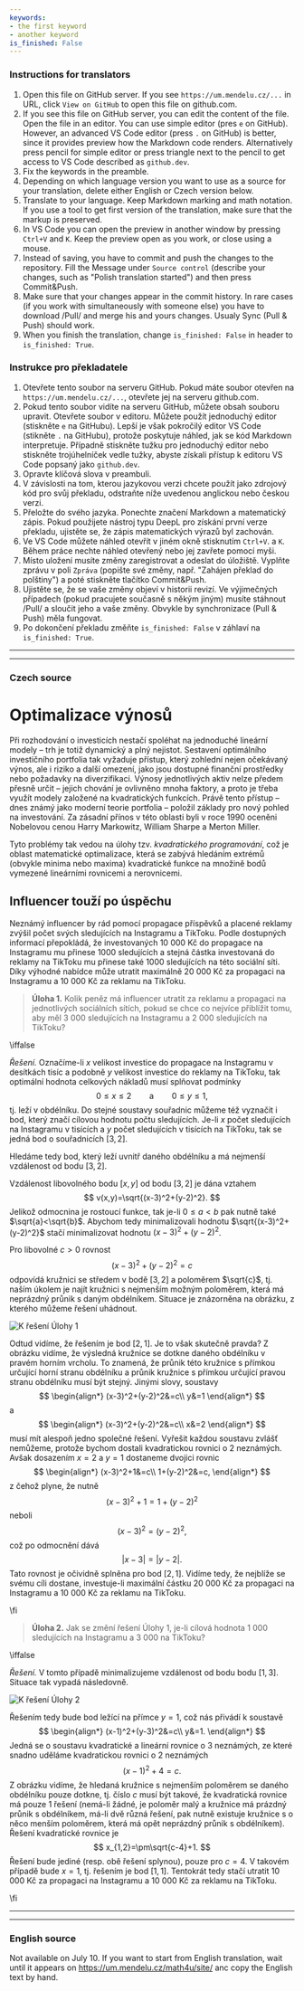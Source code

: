 ```yaml
---
keywords:
- the first keyword
- another keyword
is_finished: False
---
```


### Instructions for translators


1. Open this file on GitHub server. If you see `https://um.mendelu.cz/...` in
   URL, click `View on GitHub` to open this file on github.com.
1. If you see this file on GitHub server, you can edit the content of the file.
   Open the file in an editor. You can use simple editor (pres `e` on GitHub).
   However, an advanced VS Code editor (press `.` on GitHub) is better, since it
   provides preview how the Markdown code renders. Alternatively press pencil
   for simple editor or press triangle next to the pencil to get access to VS
   Code described as `github.dev`. 
1. Fix the keywords in the preamble.
1. Depending on which language version you want to use as a source for your
   translation, delete either English or Czech version below.
1. Translate to your language. Keep Markdown marking and math notation. If you
   use a tool to get first version of the translation, make sure that the markup
   is preserved. 
1. In VS Code you can open the preview in another window by pressing `Ctrl+V`
   and `K`. Keep the preview open as you work, or close using a mouse.
1. Instead of saving, you have to commit and push the changes to the repository.
   Fill the Message under `Source control` (describe your changes, such as
   "Polish translation started") and then press Commit&Push.
1. Make sure that your changes appear in the commit history. In rare cases
   (if you work with simultaneously with someone else) you have to download
   /Pull/ and merge his and yours changes. Usualy Sync (Pull & Push) should
   work.
1. When you finish the translation, change `is_finished: False` in header to `is_finished: True`.

### Instrukce pro překladatele

1. Otevřete tento soubor na serveru GitHub. Pokud máte soubor otevřen na `https://um.mendelu.cz/...`, otevřete jej na serveru github.com.
1. Pokud tento soubor vidíte na serveru GitHub, můžete obsah souboru upravit.
   Otevřete soubor v editoru. Můžete použít jednoduchý editor (stiskněte `e` na GitHubu).
   Lepší je však pokročilý editor VS Code (stikněte `.` na GitHubu), protože poskytuje náhled, jak se kód Markdown interpretuje. Případně stiskněte tužku
   pro jednoduchý editor nebo stiskněte trojúhelníček vedle tužky, abyste získali přístup k editoru VS
   Code popsaný jako `github.dev`. 
1. Opravte klíčová slova v preambuli.
1. V závislosti na tom, kterou jazykovou verzi chcete použít jako zdrojový kód pro svůj
   překladu, odstraňte níže uvedenou anglickou nebo českou verzi.
1. Přeložte do svého jazyka. Ponechte značení Markdown a matematický zápis. Pokud
   použijete nástroj typu DeepL pro získání první verze překladu, ujistěte se, že zápis matematických výrazů
   byl zachován. 
1. Ve VS Code můžete náhled otevřít v jiném okně stisknutím `Ctrl+V`.
   a `K`. Během práce nechte náhled otevřený nebo jej zavřete pomocí myši.
1. Místo uložení musíte změny zaregistrovat a odeslat do úložiště.
   Vyplňte zprávu v poli `Zpráva` (popište své změny, např.
   "Zahájen překlad do polštiny") a poté stiskněte tlačítko Commit&Push.
1. Ujistěte se, že se vaše změny objeví v historii revizí. Ve výjimečných případech
   (pokud pracujete současně s někým jiným) musíte stáhnout
   /Pull/ a sloučit jeho a vaše změny. Obvykle by synchronizace (Pull & Push) měla
   fungovat.
1. Po dokončení překladu změňte `is_finished: False` v záhlaví na `is_finished: True`.


---
---

### Czech source


# Optimalizace výnosů

Při rozhodování o investicích nestačí spoléhat na jednoduché lineární modely – trh je 
totiž dynamický a plný nejistot. Sestavení optimálního investičního portfolia tak 
vyžaduje přístup, který zohlední nejen očekávaný výnos, ale i riziko a další omezení, 
jako jsou dostupné finanční prostředky nebo požadavky na diverzifikaci. Výnosy jednotlivých 
aktiv nelze předem přesně určit – jejich chování je ovlivněno mnoha faktory, a proto je třeba 
využít modely založené na kvadratických funkcích. Právě tento přístup – dnes známý jako moderní 
teorie portfolia – položil základy pro nový pohled na investování. Za zásadní přínos v této oblasti 
byli v roce 1990 oceněni Nobelovou cenou Harry Markowitz, William Sharpe a Merton Miller.

Tyto problémy tak vedou na úlohy tzv. *kvadratického programování*, což je oblast matematické optimalizace, 
která se zabývá hledáním extrémů (obvykle minima nebo maxima) kvadratické funkce na množině bodů vymezené 
lineárními rovnicemi a nerovnicemi.

## Influencer touží po úspěchu

Neznámý influencer by rád pomocí propagace příspěvků a placené reklamy zvýšil počet svých sledujících 
na Instagramu a TikToku. Podle dostupných informací přepokládá, že investovaných 10 000 Kč do propagace
na Instagramu mu přinese 1000 sledujících a stejná částka investovaná do reklamy na TikToku mu přinese také
1000 sledujících na této sociální síti. Díky výhodné nabídce může utratit maximálně 20 000 Kč za propagaci 
na Instagramu a 10 000 Kč za reklamu na TikToku.

> **Úloha 1.** Kolik peněz má influencer utratit za reklamu a propagaci na jednotlivých sociálních sítích, 
> pokud se chce co nejvíce přiblížit tomu, aby měl 3 000 sledujících na Instagramu a 2 000 sledujících 
> na TikToku?

\iffalse

*Řešení.* Označíme-li $x$ velikost investice do propagace na Instagramu v desítkách tisíc a podobně $y$ 
velikost investice do reklamy na TikToku, tak optimální hodnota celkových nákladů musí splňovat podmínky 
$$
0\leq x \leq 2 \qquad\text{a}\qquad 0\leq y\leq 1,
$$
tj. leží v obdélníku. Do stejné soustavy souřadnic můžeme též vyznačit i bod, který značí
cílovou hodnotu počtu sledujících. Je-li $x$ počet sledujících na Instagramu v tisících a $y$
počet sledujících v tisících na TikToku, tak se jedná bod o souřadnicích $[3,2]$.

Hledáme tedy bod, který leží uvnitř daného obdélníku a má nejmenší vzdálenost od bodu $[3,2]$.

Vzdálenost libovolného bodu $[x,y]$ od bodu $[3,2]$ je dána vztahem 
$$
v(x,y)=\sqrt{(x-3)^2+(y-2)^2}.
$$
Jelikož odmocnina je rostoucí funkce, tak je-li $0\leq a<b$ pak nutně také $\sqrt{a}<\sqrt{b}$.
Abychom tedy minimalizovali hodnotu $\sqrt{(x-3)^2+(y-2)^2}$ stačí minimalizovat hodnotu $(x-3)^2+(y-2)^2$.

Pro libovolné $c>0$ rovnost 
$$
  (x-3)^2+(y-2)^2=c
$$
odpovídá kružnici se středem v bodě $[3,2]$ a poloměrem $\sqrt{c}$, tj. naším úkolem je najít 
kružnici s nejmenším možným poloměrem, která má neprázdný průnik s daným obdélníkem. Situace
je znázorněna na obrázku, z kterého můžeme řešení uhádnout. 

![K řešení Úlohy 1](math4you_00051_01.svg)

Odtud vidíme, že řešením je bod $[2,1]$. Je to však skutečně pravda? Z obrázku vidíme, že výsledná kružnice 
se dotkne daného obdélníku v pravém horním vrcholu. To znamená, že průnik této kružnice s přímkou určující horní stranu 
obdélníku a průnik kružnice s přímkou určující pravou stranu obdélníku musí být stejný. Jinými slovy, soustavy
$$
\begin{align*}
(x-3)^2+(y-2)^2&=c\\  
y&=1
\end{align*}
$$
a 
$$
\begin{align*}
  (x-3)^2+(y-2)^2&=c\\ 
  x&=2
\end{align*}
$$
musí mít alespoň jedno společné řešení. Vyřešit každou soustavu zvlášť nemůžeme, protože bychom dostali kvadratickou 
rovnici o 2 neznámých. Avšak dosazením $x=2$ a $y=1$ dostaneme dvojici rovnic
$$
\begin{align*}
  (x-3)^2+1&=c\\ 
  1+(y-2)^2&=c,
\end{align*}
$$
z čehož plyne, že nutně 
$$
  (x-3)^2+1=1+(y-2)^2
$$
neboli 
$$
  (x-3)^2=(y-2)^2,
$$
což po odmocnění dává
$$
|x-3|=|y-2|.
$$
Tato rovnost je očividně splněna pro bod $[2,1]$. Vidíme tedy, že nejblíže se svému cíli dostane, investuje-li
maximální částku 20 000 Kč za propagaci na Instagramu a 10 000 Kč za reklamu na TikToku.

\fi

> **Úloha 2.** Jak se změní řešení Úlohy 1, je-li cílová hodnota 1 000 
> sledujících na Instagramu a 3 000 na TikToku?

\iffalse

*Řešení.* V tomto případě minimalizujeme vzdálenost od bodu 
bodu $[1,3]$. Situace tak vypadá následovně.

![K řešení Úlohy 2](math4you_00051_02.svg)

Řešením tedy bude bod ležící na přímce $y=1$, což nás přivádí k soustavě
$$
\begin{align*}
(x-1)^2+(y-3)^2&=c\\ 
y&=1.
\end{align*}
$$ 
Jedná se o soustavu kvadratické a lineární rovnice o 3 neznámých, ze které snadno uděláme kvadratickou 
rovnici o 2 neznámých
$$
(x-1)^2+4=c.
$$
Z obrázku vidíme, že hledaná kružnice s nejmenším poloměrem se daného obdélníku pouze dotkne, 
tj. číslo $c$ musí být takové, že kvadratická rovnice má pouze 1 řešení (nemá-li žádné, je 
poloměr malý a kružnice má prázdný průnik s obdélníkem, má-li dvě různá řešení, pak nutně existuje 
kružnice s o něco menším poloměrem, která má opět neprázdný průnik s obdélníkem). Řešení kvadratické 
rovnice je
$$
x_{1,2}=\pm\sqrt{c-4}+1.
$$
Řešení bude jediné (resp. obě řešení splynou), pouze pro $c=4$. V takovém případě bude $x=1$, tj. řešením je bod 
$[1,1]$. Tentokrát tedy stačí utratit 10 000 Kč za propagaci na Instagramu a 10 000 Kč za reklamu na TikToku.

\fi


---
---

### English source

Not available on July 10. If you want to start from English
translation, wait until it appears on <https://um.mendelu.cz/math4u/site/> anc copy the English text by hand.
